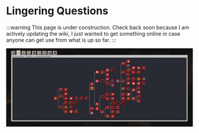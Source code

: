 # Lingering Questions

:::warning
This page is under construction. Check back soon because I am actively updating the wiki, I just wanted to get something online in case anyone can get use from what is up so far.
:::

![Chapter 2 Advancement Page](./img/chapter_2.png)
